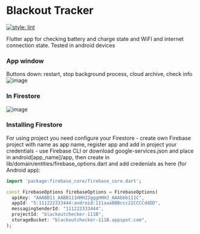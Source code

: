 # Blackout Tracker
[![style: lint](https://img.shields.io/badge/style-lint-4BC0F5.svg)](https://pub.dev/packages/lint)

Flutter app for checking battery and charge state and WiFI and internet connection state. Tested in android devices


### App window

Buttons down: restart, stop background process, cloud archive, check info
![image](https://user-images.githubusercontent.com/91286611/207553296-b317fb1c-1551-4774-b4e3-ddc4e51a8b95.png)


### In Firestore
![image](https://user-images.githubusercontent.com/91286611/207553435-af910d7d-dc5e-4cef-8ed8-cfc4fae49c2b.png)

### Installing Firestore
For using project you need configure your Firestore - create own Firebase project with name as app name, register app and add in project your credentials - use Firebase CLI or download google-services.json and place in android[app_name]/app, then create in lib/domain/entities/firebase_options.dart and add credenials as here (for Android app):
```dart
import 'package:firebase_core/firebase_core.dart';

const FirebaseOptions firebaseOptions = FirebaseOptions(
  apiKey: "AAABB11_AABB111HHH22gggHHHJ_AAAbbb111C",
  appId: "5:111222333444:android:111aaaBBBccc22CCCCddDD",
  messagingSenderId: "111222333444",
  projectId: "blackoutchecker-111B",
  storageBucket: "blackoutchecker-111B.appspot.com",
);
```

